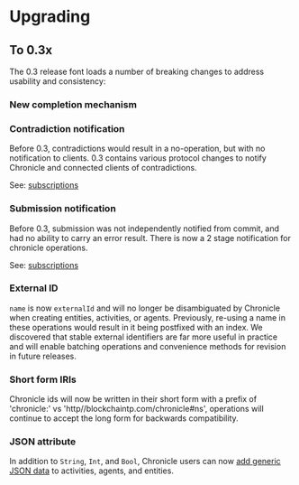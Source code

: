 # Upgrading

## To 0.3x

The 0.3 release font loads a number of breaking changes to address usability and
consistency:

### New completion mechanism

### Contradiction notification

Before 0.3, contradictions would result in a no-operation, but with no
notification to clients. 0.3 contains various protocol changes to notify
Chronicle and connected clients of contradictions.

See: [subscriptions](recording_provenance.md#commit-notification-subscriptions)

### Submission notification

Before 0.3, submission was not independently notified from commit, and had no
ability to carry an error result. There is now
a 2 stage notification for chronicle operations.

See: [subscriptions](recording_provenance.md#commit-notification-subscriptions)

### External ID

`name` is now `externalId` and will no longer be disambiguated by Chronicle when
creating entities, activities, or agents. Previously, re-using a name in these operations
would result in it being postfixed with an index. We discovered that stable
external identifiers are far more useful in practice and will enable batching
operations and convenience methods for revision in future releases.

### Short form IRIs

Chronicle ids will now be written in their short form with a prefix of
'chronicle:' vs 'http//blockchaintp.com/chronicle#ns', operations will continue
to accept the long form for backwards compatibility.

### JSON attribute

In addition to `String`, `Int`, and `Bool`, Chronicle users can now
[add generic JSON data](domain_modelling.md#inputting-a-json-attribute)
to activities, agents, and entities.
